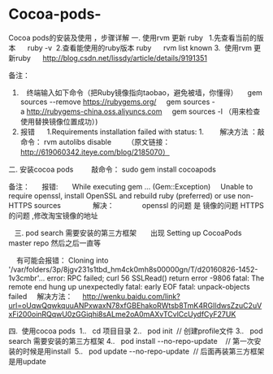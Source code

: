 # Cocoa-pods-
Cocoa pods的安装及使用 ，步骤详解
一. 使用rvm 更新 ruby 
 1.先查看当前的版本
     ruby -v 
2.查看能使用的ruby版本 ruby 
    rvm list known
3.  使用rvm 更新ruby 
    http://blog.csdn.net/lissdy/article/details/9191351

备注：
1.    终端输入如下命令（把Ruby镜像指向taobao，避免被墙，你懂得）
    gem sources --remove https://rubygems.org/ 
    gem sources -a http://rubygems-china.oss.aliyuncs.com
    gem sources -l （用来检查使用替换镜像位置成功）)
2. 报错 
    1.Requirements installation failed with status: 1. 
      解决方法 ：敲命令： rvm autolibs disable   
    （原文链接：http://619060342.iteye.com/blog/2185070）
   


二. 安装cocoa pods
        敲命令： sudo gem install cocoapods

备注：
     报错:       While executing gem ... (Gem::Exception)
    Unable to require openssl, install OpenSSL and rebuild ruby (preferred) or use non-HTTPS sources 
       
      解决：
             openssl 的问题 是 镜像的问题 HTTPS的问题 ,修改淘宝镜像的地址


  
三. pod search 需要安装的第三方框架  
    出现 Setting up CocoaPods master repo 然后之后一直等

    有可能会报错：
Cloning into '/var/folders/3p/8jgv231s1tbd_hm4ck0mh8s00000gn/T/d20160826-1452-1v3cmbr'...
error: RPC failed; curl 56 SSLRead() return error -9806
fatal: The remote end hung up unexpectedly
fatal: early EOF
fatal: unpack-objects failed
    解决方法：
    http://wenku.baidu.com/link?url=oUqwQqwkquuANPxwaxN78xfGBEhakoRWtsb8TmK4RGIldwsZzuC2uVxFi200oinRQqwU0zGGiqhi8sALme2oA0mAXvTCvlCcUydfCyF27UK




四.  使用cocoa pods 
1..   cd 项目目录
2..   pod init  // 创建profile文件
3..   pod search 需要安装的第三方框架
4..   pod install --no-repo-update    // 第一次安装的时候是用install 
5..   pod update --no-repo-update  // 后面再装第三方框架是用update
